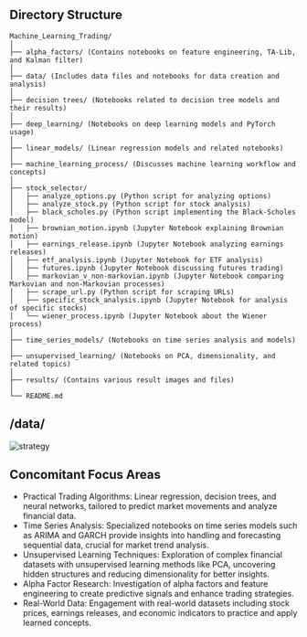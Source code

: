## Directory Structure

```
Machine_Learning_Trading/
│
├── alpha_factors/ (Contains notebooks on feature engineering, TA-Lib, and Kalman filter)
│
├── data/ (Includes data files and notebooks for data creation and analysis)
│
├── decision trees/ (Notebooks related to decision tree models and their results)
│
├── deep_learning/ (Notebooks on deep learning models and PyTorch usage)
│
├── linear_models/ (Linear regression models and related notebooks)
│
├── machine_learning_process/ (Discusses machine learning workflow and concepts)
│
├── stock_selector/
│   ├── analyze_options.py (Python script for analyzing options)
│   ├── analyze_stock.py (Python script for stock analysis)
│   ├── black_scholes.py (Python script implementing the Black-Scholes model)
│   ├── brownian_motion.ipynb (Jupyter Notebook explaining Brownian motion)
│   ├── earnings_release.ipynb (Jupyter Notebook analyzing earnings releases)
│   ├── etf_analysis.ipynb (Jupyter Notebook for ETF analysis)
│   ├── futures.ipynb (Jupyter Notebook discussing futures trading)
│   ├── markovian_v_non-markovian.ipynb (Jupyter Notebook comparing Markovian and non-Markovian processes)
│   ├── scrape_url.py (Python script for scraping URLs)
│   ├── specific_stock_analysis.ipynb (Jupyter Notebook for analysis of specific stocks)
│   └── wiener_process.ipynb (Jupyter Notebook about the Wiener process)
│
├── time_series_models/ (Notebooks on time series analysis and models)
│
├── unsupervised_learning/ (Notebooks on PCA, dimensionality, and related topics)
│
├── results/ (Contains various result images and files)
│
└── README.md
```

## /data/

![strategy](https://github.com/SaumikDana/Machine_Learning_Trading/assets/9474631/2a1de833-3538-4193-9892-df2ad5f29bfd)


## Concomitant Focus Areas

- Practical Trading Algorithms: Linear regression, decision trees, and neural networks, tailored to predict market movements and analyze financial data.
- Time Series Analysis: Specialized notebooks on time series models such as ARIMA and GARCH provide insights into handling and forecasting sequential data, crucial for market trend analysis.
- Unsupervised Learning Techniques: Exploration of complex financial datasets with unsupervised learning methods like PCA, uncovering hidden structures and reducing dimensionality for better insights.
- Alpha Factor Research: Investigation of alpha factors and feature engineering to create predictive signals and enhance trading strategies.
- Real-World Data: Engagement with real-world datasets including stock prices, earnings releases, and economic indicators to practice and apply learned concepts.
